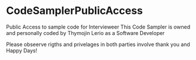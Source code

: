 # CodeSamplerPublicAccess
Public Access to sample code for Intervieweer
This Code Sampler is owned and personally coded by Thymojin Lerio as a Software Developer

Please obseerve rigths and privelages in both parties involve thank you and Happy Days! 
